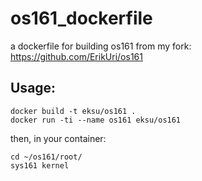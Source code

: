# os161_dockerfile
a dockerfile for building os161 from my fork: https://github.com/ErikUri/os161

## Usage:
    docker build -t eksu/os161 .
    docker run -ti --name os161 eksu/os161
    
then, in your container:

    cd ~/os161/root/
    sys161 kernel
